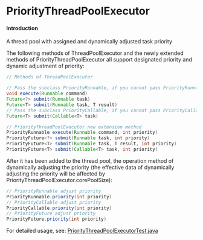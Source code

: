 # PriorityThreadPoolExecutor

#### Introduction
A thread pool with assigned and dynamically adjusted task priority

The following methods of ThreadPoolExecutor and the newly extended methods of PriorityThreadPoolExecutor all support designated priority and dynamic adjustment of priority:
``` java
// Methods of ThreadPoolExecutor

// Pass the subclass PriorityRunnable, if you cannot pass PriorityRunnable, you can use the following extension methods
void execute(Runnable command)
Future<?> submit(Runnable task)
Future<T> submit(Runnable task, T result)
// Pass the subclass PriorityCallable, if you cannot pass PriorityCallable, you can use the following extension methods
Future<T> submit(Callable<T> task)

// PriorityThreadPoolExecutor new extension method
PriorityRunnable execute(Runnable command, int priority)
PriorityFuture<?> submit(Runnable task, int priority)
PriorityFuture<T> submit(Runnable task, T result, int priority)
PriorityFuture<T> submit(Callable<T> task, int priority)
```

After it has been added to the thread pool, the operation method of dynamically adjusting the priority (the effective data of dynamically adjusting the priority will be affected by PriorityThreadPoolExecutor.corePoolSize):
``` java
// PriorityRunnable adjust priority
PriorityRunnable.priority(int priority)
// PriorityCallable adjust priority
PriorityCallable.priority(int priority)
// PriorityFuture adjust priority
PriorityFuture.priority(int priority)
```

For detailed usage, see: [PriorityThreadPoolExecutorTest.java](https://gitee.com/wlfcolin_admin/PriorityThreadPoolExecutor/blob/master/priority-thread-pool-executor/src/test/java/me/andy5/util/concurrent/test/PriorityThreadPoolExecutorTest.java)
